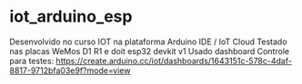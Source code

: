 # iot_arduino_esp
Desenvolvido no curso IOT na plataforma Arduino IDE / IoT Cloud
Testado nas placas WeMos D1 R1 e doit esp32 devkit v1
Usado dashboard Controle para testes: https://create.arduino.cc/iot/dashboards/1643151c-578c-4daf-8817-9712bfa03e9f?mode=view
